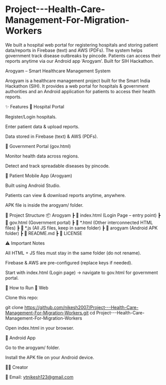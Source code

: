 # Project---Health-Care-Management-For-Migration-Workers
We built a hospital web portal for registering hospitals and storing patient data/reports in Firebase (text) and AWS (PDFs). The system helps government track disease outbreaks by pincode. Patients can access their reports anytime via our Android app ‘Arogyam’. Built for SIH Hackathon.

Arogyam – Smart Healthcare Management System

Arogyam is a healthcare management project built for the Smart India Hackathon (SIH).
It provides a web portal for hospitals & government authorities and an Android application for patients to access their health reports.

✨ Features
🔹 Hospital Portal

Register/Login hospitals.

Enter patient data & upload reports.

Data stored in Firebase (text) & AWS (PDFs).

🔹 Government Portal (gov.html)

Monitor health data across regions.

Detect and track spreadable diseases by pincode.

🔹 Patient Mobile App (Arogyam)

Built using Android Studio.

Patients can view & download reports anytime, anywhere.

APK file is inside the arogyam/ folder.

📂 Project Structure
📦 Arogyam
 ┣ 📜 index.html        (Login Page – entry point)
 ┣ 📜 gov.html          (Government portal)
 ┣ 📜 *.html            (Other interconnected HTML files)
 ┣ 📜 *.js              (All JS files, keep in same folder)
 ┣ 📂 arogyam           (Android APK folder)
 ┣ 📜 README.md
 ┣ 📜 LICENSE


⚠️ Important Notes

All HTML + JS files must stay in the same folder (do not rename).

Firebase & AWS are pre-configured (replace keys if needed).

Start with index.html (Login page) → navigate to gov.html for government portal.

🚀 How to Run
🔹 Web

Clone this repo:

git clone https://github.com/nikesh2007/Project---Health-Care-Management-For-Migration-Workers.git
cd Project---Health-Care-Management-For-Migration-Workers



Open index.html in your browser.

🔹 Android App

Go to the arogyam/ folder.

Install the APK file on your Android device.

👨‍💻 Creator

📧 Email: ytnikesh123@gmail.com
